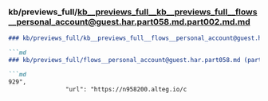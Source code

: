 ### kb/previews_full/kb__previews_full__kb__previews_full__flows__personal_account@guest.har.part058.md.part002.md.md

```md
### kb/previews_full/kb__previews_full__flows__personal_account@guest.har.part058.md.part002.md

```md
### kb/previews_full/flows__personal_account@guest.har.part058.md (part 002)

```md
929",
                "url": "https://n958200.alteg.io/c
```

```

```

```
